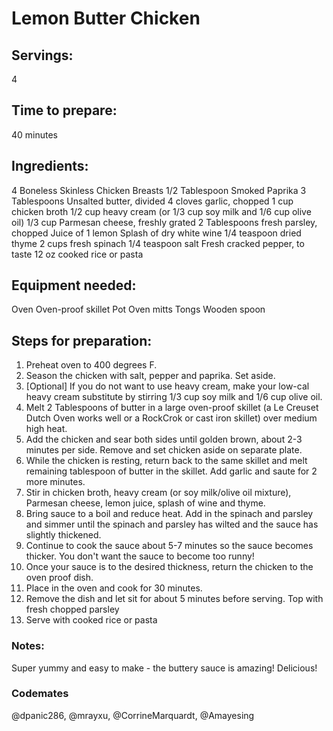 # Lemon Butter Chicken

## Servings: 
4

## Time to prepare: 
40 minutes

## Ingredients:
4 Boneless Skinless Chicken Breasts
1/2 Tablespoon Smoked Paprika
3 Tablespoons Unsalted butter, divided
4 cloves garlic, chopped
1 cup chicken broth
1/2 cup heavy cream (or 1/3 cup soy milk and 1/6 cup olive oil)
1/3 cup Parmesan cheese, freshly grated
2 Tablespoons fresh parsley, chopped
Juice of 1 lemon
Splash of dry white wine
1/4 teaspoon dried thyme
2 cups fresh spinach
1/4 teaspoon salt
Fresh cracked pepper, to taste
12 oz cooked rice or pasta


## Equipment needed:
Oven
Oven-proof skillet
Pot
Oven mitts
Tongs
Wooden spoon


## Steps for preparation:
1. Preheat oven to 400 degrees F.
2. Season the chicken with salt, pepper and paprika. Set aside.
3. [Optional] If you do not want to use heavy cream, make your low-cal heavy cream substitute by stirring 1/3 cup soy milk and 1/6 cup olive oil.
4. Melt 2 Tablespoons of butter in a large oven-proof skillet (a Le Creuset Dutch Oven works well or a
RockCrok or cast iron skillet) over medium high heat.
4. Add the chicken and sear both sides until golden brown, about 2-3 minutes per side. Remove and set
chicken aside on separate plate.
5. While the chicken is resting, return back to the same skillet and melt remaining tablespoon of butter in
the skillet. Add garlic and saute for 2 more minutes.
6. Stir in chicken broth, heavy cream (or soy milk/olive oil mixture), Parmesan cheese, lemon juice, splash of wine and thyme.
7. Bring sauce to a boil and reduce heat. Add in the spinach and parsley and simmer until the spinach and
parsley has wilted and the sauce has slightly thickened.
8. Continue to cook the sauce about 5-7 minutes so the sauce becomes thicker. You don't want the sauce to
become too runny!
9. Once your sauce is to the desired thickness, return the chicken to the oven proof dish.
10. Place in the oven and cook for 30 minutes.
11. Remove the dish and let sit for about 5 minutes before serving. Top with fresh chopped parsley
12. Serve with cooked rice or pasta


### Notes:
Super yummy and easy to make - the buttery sauce is amazing!
Delicious!

### Codemates #
@dpanic286, @mrayxu, @CorrineMarquardt, @Amayesing
